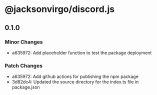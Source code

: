 # @jacksonvirgo/discord.js

## 0.1.0

### Minor Changes

- a635972: Add placeholder function to test the package deployment

### Patch Changes

- a635972: Add github actions for publishing the npm package
- 3d82dc4: Updated the source directory for the index.ts file in package.json
